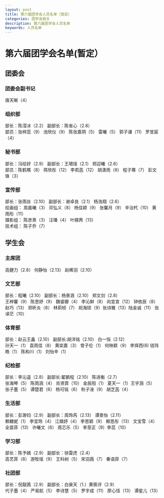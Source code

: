 ```yaml
---
layout: post
title: 第六届团学会人员名单（暂定）
categories: 团学会相关
description: 第六届团学会人员名单
keywords: 人员名单
---
```


# 第六届团学会名单(暂定）  

## 团委会  
### 团委会副书记  
唐天晰（4）  
### 组织部  
部长：陈滢冰（2.2） 副部长：陈省心（2.8）  
部员：张梓蕊（9）  池欣仪（9） 陈张嘉玥（5） 雷曦（5） 郭子谦（11） 罗昱宸（4）  
### 秘书部  
部长：冯绘好（2.9） 副部长：王珺瑶（2.1） 郑迎曦（2.6）  
部员：陈鹤樵（8） 蒋欣彤（12） 李若菡（12） 胡潇雨（6） 程子骞（7） 彭文锋（3）  
### 宣传部  
部长：张雨丝（2.10） 副部长：谢卓良（2.1） 杨浩翔（2.6）  
绘画组：
周晨曦（3） 邓弘义（8） 杨佳颖（9） 张馨月（9） 辛治杙（10） 黄雨彤（11）  
摄影组：
陈彦熹（3） 汪璠（4） 叶婧苪（13）  
技术组：
陈子乔（7）  

## 学生会  
### 主席团  
高健力（2.8） 何静怡（2.13） 赵晞羽（2.10）  
### 文艺部  
部长：程曦（2.10） 副部长：杨景涵（2.10） 郑文剑（2.8）  
王梓馨（9） 陈思妤（9） 魏睿娜（4） 李沁鲜（8） 向宜宣（12） 钟依辰（8） 赵巧（13） 郑昕炎（8） 林莉桢（7） 祝海琼（9）张诗雅（13）陆金诚（11）
张译茫（10）  
### 体育部  
部长：赵云王鑫（2.10） 副部长:胡洋铭（2.10） 白一恒（2.12）  
孙天一（1） 袁雨佳（8） 黄奕嘉（3） 曾子伦（1） 何映颖（9） 李择西(6) 钱玮皓（1） 陈和川（1） 刘怡辛（1）  
### 纪检部  
部长：李沁遥（2.8） 副部长:翟鹏程（2.10） 陈进衡（2.7）  
张海琴（5） 陈雨涵（4） 肖贤霏（10）  金辰阳（1） 夏天一（1）王宇涵（5） 张子墨（5） 谭楚君（6） 杨可铭（6） 秋子淦（9） 胡芝菡（4）  
### 生活部  
部长：彭渺钧（2.9） 副部长：周玲芮（2.13） 谭景怡（2.11）  
赖糖妮（1）  李宜玲（4） 江婧妤（4） 李思颖（9） 赖思彤（13）  文宝雪（4） 全苗菲（13） 许曦文（6） 周芯乐（5） 李至正（9）李蕊（10）  
### 学习部  
部长：陈予嫣（2.9） 副部长：徐雷虎（2.4）  
高艺菲（8） 游牧瑶（9） 王科树（5） 宋羽茜（7） 秦语菲（7）   
### 社团部  
部长：倪靓茜（2.9） 副部长：白昊天（1.）黄筱评（2.9）  
代子墨（4） 严易航（5） 李诗慧（5） 罗宇成（11） 廖心恬（13） 谭星儿（13）  